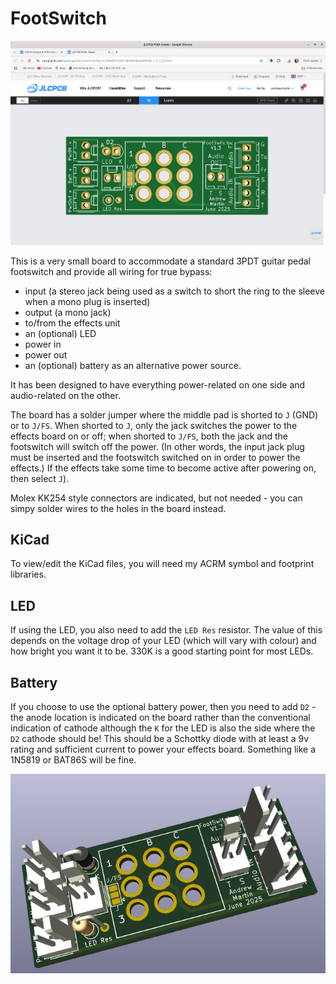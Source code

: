 FootSwitch
==========

![Board image](https://github.com/Acramonics/FootSwitch/blob/main/images/2D.png?raw=true)


This is a very small board to accommodate a standard 3PDT guitar pedal
footswitch and provide all wiring for true bypass:

- input (a stereo jack being used as a switch to short the ring to the
  sleeve when a mono plug is inserted)
- output (a mono jack)
- to/from the effects unit
- an (optional) LED
- power in
- power out
- an (optional) battery as an alternative power source.

It has been designed to have everything power-related on one side and
audio-related on the other.

The board has a solder jumper where the middle pad is shorted to `J`
(GND) or to `J/FS`. When shorted to `J`, only the jack switches the
power to the effects board on or off; when shorted to `J/FS`, both the
jack and the footswitch will switch off the power. (In other words,
the input jack plug must be inserted and the footswitch switched on in
order to power the effects.) If the effects take some time to become
active after powering on, then select `J`).

Molex KK254 style connectors are indicated, but not needed - you can
simpy solder wires to the holes in the board instead.

KiCad
-----

To view/edit the KiCad files, you will need my ACRM symbol and
footprint libraries.

LED
---

If using the LED, you also need to add the `LED Res` resistor. The
value of this depends on the voltage drop of your LED (which will vary
with colour) and how bright you want it to be. 330K is a good starting
point for most LEDs.

Battery
-------

If you choose to use the optional battery power, then you need to add
`D2` - the anode location is indicated on the board rather than the
conventional indication of cathode although the `K` for the LED is
also the side where the `D2` cathode should be! This should be a
Schottky diode with at least a 9v rating and sufficient current to
power your effects board. Something like a 1N5819 or BAT86S will be
fine.

![Populated Board image](https://github.com/Acramonics/FootSwitch/blob/main/images/3D.png?raw=true)

